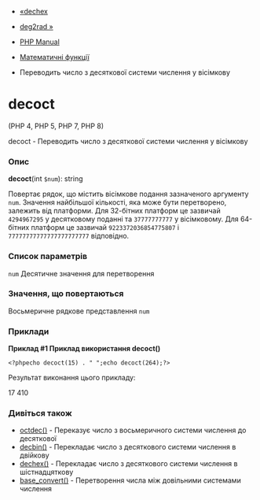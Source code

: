 - [«dechex](function.dechex.md)
- [deg2rad »](function.deg2rad.md)

- [PHP Manual](index.md)
- [Математичні функції](ref.math.md)
- Переводить число з десяткової системи числення у вісімкову

# decoct

(PHP 4, PHP 5, PHP 7, PHP 8)

decoct - Переводить число з десяткової системи числення у вісімкову

### Опис

**decoct**(int `$num`): string

Повертає рядок, що містить вісімкове подання зазначеного
аргументу `num`. Значення найбільшої кількості, яка може бути
перетворено, залежить від платформи. Для 32-бітних платформ це зазвичай
`4294967295` у десятковому поданні та `37777777777` у вісімковому.
Для 64-бітних платформ це зазвичай `9223372036854775807` і
`77777777777777777777777` відповідно.

### Список параметрів

`num`
Десятичне значення для перетворення

### Значення, що повертаються

Восьмеричне рядкове представлення `num`

### Приклади

**Приклад #1 Приклад використання **decoct()****

`<?phpecho decoct(15) . "
";echo decoct(264);?> `

Результат виконання цього прикладу:

17
410

### Дивіться також

- [octdec()](function.octdec.md) - Переказує число з восьмеричного
системи числення до десяткової
- [decbin()](function.decbin.md) - Перекладає число з десяткового
системи числення в двійкову
- [dechex()](function.dechex.md) - Перекладає число з десяткового
системи числення в шістнадцяткову
- [base_convert()](function.base-convert.md) - Перетворення числа
між довільними системами числення
